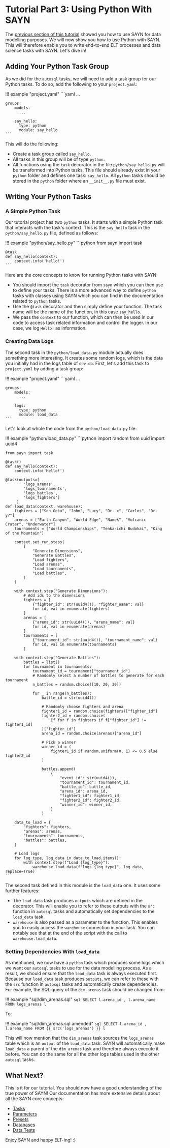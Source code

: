 # Tutorial Part 3: Using Python With SAYN

The [previous section of this tutorial](tutorial_part2.md) showed you how to use SAYN for data modelling purposes. We will now show you how to use Python with SAYN. This will therefore enable you to write end-to-end ELT processes and data science tasks with SAYN. Let's dive in!

## Adding Your Python Task Group

As we did for the `autosql` tasks, we will need to add a task group for our Python tasks. To do so, add the following to your `project.yaml`:

!!! example "project.yaml"
    ```yaml
    ...

    groups:
        models:
          ...

        say_hello:
          type: python
          module: say_hello
    ```

This will do the following:

* Create a task group called `say_hello`.
* All tasks in this group will be of type `python`.
* All functions using the `task` decorator in the file `python/say_hello.py` will be transformed into Python tasks. This file should already exist in your `python` folder and defines one task: `say_hello`. All `python` tasks should be stored in the `python` folder where an `__init__.py` file must exist.

## Writing Your Python Tasks

### A Simple Python Task

Our tutorial project has two `python` tasks. It starts with a simple Python task that interacts with the task's context. This is the `say_hello` task in the `python/say_hello.py` file, defined as follows:

!!! example "python/say_hello.py"
    ```python
    from sayn import task

    @task
    def say_hello(context):
        context.info('Hello!')
    ```

Here are the core concepts to know for running Python tasks with SAYN:

* You should import the `task` decorator from `sayn` which you can then use to define your tasks. There is a more advanced way to define `python` tasks with classes using SAYN which you can find in the documentation related to `python` tasks.
* Use the `@task` decorator and then simply define your function. The task name will be the name of the function, in this case `say_hello`.
* We pass the `context` to our function, which can then be used in our code to access task related information and control the logger. In our case, we log `Hello!` as information.

### Creating Data Logs

The second task in the `python/load_data.py` module actually does something more interesting. It creates some random logs, which is the data you initially had in the logs table of `dev.db`. First, let's add this task to `project.yaml` by adding a task group:

!!! example "project.yaml"
    ```yaml
    ...

    groups:
        models:
          ...

        logs:
          type: python
          module: load_data
    ```

Let's look at whole the code from the `python/load_data.py` file:

!!! example "python/load_data.py"
    ```python
    import random
    from uuid import uuid4

    from sayn import task

    @task()
    def say_hello(context):
        context.info('Hello!')

    @task(outputs=[
            'logs_arenas',
            'logs_tournaments',
            'logs_battles',
            'logs_fighters']
         )
    def load_data(context, warehouse):
        fighters = ["Son Goku", "John", "Lucy", "Dr. x", "Carlos", "Dr. y?"]
        arenas = ["Earth Canyon", "World Edge", "Namek", "Volcanic Crater", "Underwater"]
        tournaments = ["World Championships", "Tenka-ichi Budokai", "King of the Mountain"]

        context.set_run_steps(
            [
                "Generate Dimensions",
                "Generate Battles",
                "Load fighters",
                "Load arenas",
                "Load tournaments",
                "Load battles",
            ]
        )

        with context.step("Generate Dimensions"):
            # Add ids to the dimensions
            fighters = [
                {"fighter_id": str(uuid4()), "fighter_name": val}
                for id, val in enumerate(fighters)
            ]
            arenas = [
                {"arena_id": str(uuid4()), "arena_name": val}
                for id, val in enumerate(arenas)
            ]
            tournaments = [
                {"tournament_id": str(uuid4()), "tournament_name": val}
                for id, val in enumerate(tournaments)
            ]

        with context.step("Generate Battles"):
            battles = list()
            for tournament in tournaments:
                tournament_id = tournament["tournament_id"]
                # Randomly select a number of battles to generate for each tournament
                n_battles = random.choice([10, 20, 30])

                for _ in range(n_battles):
                    battle_id = str(uuid4())

                    # Randomly choose fighters and arena
                    fighter1_id = random.choice(fighters)["fighter_id"]
                    fighter2_id = random.choice(
                        [f for f in fighters if f["fighter_id"] != fighter1_id]
                    )["fighter_id"]
                    arena_id = random.choice(arenas)["arena_id"]

                    # Pick a winner
                    winner_id = (
                        fighter1_id if random.uniform(0, 1) <= 0.5 else fighter2_id
                    )

                    battles.append(
                        {
                            "event_id": str(uuid4()),
                            "tournament_id": tournament_id,
                            "battle_id": battle_id,
                            "arena_id": arena_id,
                            "fighter1_id": fighter1_id,
                            "fighter2_id": fighter2_id,
                            "winner_id": winner_id,
                        }
                    )

        data_to_load = {
            "fighters": fighters,
            "arenas": arenas,
            "tournaments": tournaments,
            "battles": battles,
        }

        # Load logs
        for log_type, log_data in data_to_load.items():
            with context.step(f"Load {log_type}"):
                warehouse.load_data(f"logs_{log_type}", log_data, replace=True)
    ```

The second task defined in this module is the `load_data` one. It uses some further features:

* The `load_data` task produces `outputs` which are defined in the decorator. This will enable you to refer to these outputs with the `src` function in `autosql` tasks and automatically set dependencies to the `load_data` task.
* `warehouse` is also passed as a parameter to the function. This enables you to easily access the `warehouse` connection in your task. You can notably see that at the end of the script with the call to `warehouse.load_data`.

### Setting Dependencies With `load_data`

As mentioned, we now have a `python` task which produces some logs which we want our `autosql` tasks to use for the data modelling process. As a result, we should ensure that the `load_data` task is always executed first. Because our `load_data` task produces `outputs`, we can refer to these with the `src` function in `autosql` tasks and automatically create dependencies. For example, the SQL query of the `dim_arenas` task should be changed from:

!!! example "sql/dim_arenas.sql"
    ```sql
    SELECT l.arena_id
         , l.arena_name
      FROM logs_arenas l
    ```

To:

!!! example "sql/dim_arenas.sql amended"
    ```sql
    SELECT l.arena_id
         , l.arena_name
      FROM {{ src('logs_arenas') }} l
    ```

This will now mention that the `dim_arenas` task sources the `logs_arenas` table which is an `output` of the `load_data` task. SAYN will automatically make `load_data` a parent of the `dim_arenas` task and therefore always execute it before. You can do the same for all the other logs tables used in the other `autosql` tasks.

## What Next?

This is it for our tutorial. You should now have a good understanding of the true power of SAYN! Our documentation has more extensive details about all the SAYN core concepts:

* [Tasks](../tasks/overview.md)
* [Parameters](../parameters.md)
* [Presets](../presets.md)
* [Databases](../databases/overview.md)
* [Data Tests](../tests/overview.md)

Enjoy SAYN and happy ELT-ing! :)
